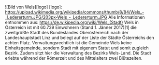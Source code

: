 ![Bild von Wels][logo]
[logo]: https://upload.wikimedia.org/wikipedia/commons/thumb/8/84/Wels_-_Ledererturm.JPG/203px-Wels_-_Ledererturm.JPG
Alle Informationen entnommen aus: https://de.wikipedia.org/wiki/Wels_(Stadt)
Wels in Österreich ist mit 60.739 Einwohnern (Stand 1. Jänner 2017)[1] die zweitgrößte Stadt des Bundeslandes Oberösterreich nach der Landeshauptstadt Linz und belegt auf der Liste der Städte Österreichs den achten Platz. Verwaltungsrechtlich ist die Gemeinde Wels keine Einheitsgemeinde, sondern Stadt mit eigenem Statut und somit zugleich Bezirk. Zudem sitzt hier die Verwaltung des Bezirks Wels-Land. Die Stadt erlebte während der Römerzeit und des Mittelalters zwei Blütezeiten.
